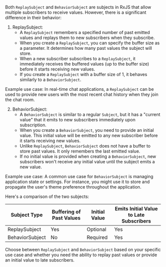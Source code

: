 Both `ReplaySubject` and `BehaviorSubject` are subjects in RxJS that allow multiple subscribers to receive values. However, there is a significant difference in their behavior:

1. ReplaySubject:
   - A `ReplaySubject` remembers a specified number of past emitted values and replays them to new subscribers when they subscribe.
   - When you create a `ReplaySubject`, you can specify the buffer size as a parameter. It determines how many past values the subject will store.
   - When a new subscriber subscribes to a `ReplaySubject`, it immediately receives the buffered values (up to the buffer size) before it starts receiving new values.
   - If you create a `ReplaySubject` with a buffer size of 1, it behaves similarly to a `BehaviorSubject`.

Example use case: In real-time chat applications, a `ReplaySubject` can be used to provide new users with the most recent chat history when they join the chat room.

2. BehaviorSubject:
   - A `BehaviorSubject` is similar to a regular `Subject`, but it has a "current value" that it emits to new subscribers immediately upon subscription.
   - When you create a `BehaviorSubject`, you need to provide an initial value. This initial value will be emitted to any new subscriber before it starts receiving new values.
   - Unlike `ReplaySubject`, `BehaviorSubject` does not have a buffer to store past values. It only remembers the last emitted value.
   - If no initial value is provided when creating a `BehaviorSubject`, new subscribers won't receive any initial value until the subject emits a new value.

Example use case: A common use case for `BehaviorSubject` is managing application state or settings. For instance, you might use it to store and propagate the user's theme preference throughout the application.

Here's a comparison of the two subjects:

| Subject Type   | Buffering of Past Values | Initial Value | Emits Initial Value to Late Subscribers |
|----------------|-------------------------|---------------|---------------------------------------|
| ReplaySubject  | Yes                     | Optional      | Yes                                   |
| BehaviorSubject | No                     | Required      | Yes                                   |

Choose between `ReplaySubject` and `BehaviorSubject` based on your specific use case and whether you need the ability to replay past values or provide an initial value to late subscribers.